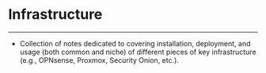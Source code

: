 # Infrastructure
---
- Collection of notes dedicated to covering installation, deployment, and usage (both common and niche) of different pieces of key infrastructure (e.g., OPNsense, Proxmox, Security Onion, etc.).